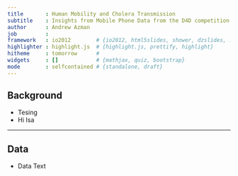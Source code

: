 ```yaml
---
title       : Human Mobility and Cholera Transmission
subtitle    : Insights from Mobile Phone Data from the D4D competition
author      : Andrew Azman
job         : 
framework   : io2012        # {io2012, html5slides, shower, dzslides, ...}
highlighter : highlight.js  # {highlight.js, prettify, highlight}
hitheme     : tomorrow      # 
widgets     : []            # {mathjax, quiz, bootstrap}
mode        : selfcontained # {standalone, draft}
---
```


## Background

* Tesing
* Hi Isa

---

## Data
* Data Text




